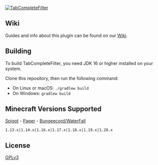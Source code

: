 [![TabCompleteFilter](https://i.imgur.com/uCl2hUN.png)](https://www.spigotmc.org/resources/tabcompletefilter.75208/)

## Wiki

Guides and info about this plugin can be found on our [Wiki](https://lees-plugins.gitbook.io/tabcompletefilter/).

## Building

To build TabCompleteFilter, you need JDK 16 or higher installed on your system.

Clone this repository, then run the following command:

* On Linux or macOS: `./gradlew build`
* On Windows: `gradlew build`

## Minecraft Versions Supported

[Spigot](https://www.spigotmc.org/) - [Paper](https://papermc.io/software/paper) - [Bungeecord/WaterFall](https://papermc.io/software/waterfall)

`1.13.x|1.14.x|1.16.x|1.17.x|1.18.x|1.19.x|1.20.x`

## License

[GPLv3](https://www.gnu.org/licenses/gpl-3.0.txt)
